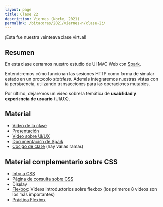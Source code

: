 ```yaml
---
layout: page
title: Clase 22
description: Viernes (Noche, 2021)
permalink: /bitacoras/2021/viernes-n/clase-22/
---
```


¡Esta fue nuestra veinteava clase virtual!

## Resumen

En esta clase cerramos nuestro estudio de UI MVC Web con [Spark](http://sparkjava.com/).

Entenderemos cómo funcionan las sesiones HTTP como forma de simular estado en un protocolo _stateless_. Además integraremos nuestras vistas con la persistencia, utilizando transacciones para las operaciones mutables.

Por último, dejaremos un video sobre la temática de **usabilidad y experiencia de usuario** (UI/UX).

## Material

- [Video de la clase](https://us02web.zoom.us/rec/share/oQYFaJWDsTgzesKVe2D8qqKIxZFGccZzLdWRj1E2t3inz_xHOnDmrrZ-xB4Rwkfw.eHvBQvF69cjhVHJW?startTime=1604095848000)
- [Presentación](https://docs.google.com/presentation/d/1Qx4h2-mt9WQU_2bTQBHb9T1oBqVJNir7nQ1kUD-Eqoo/edit)
- [Video sobre UI/UX](https://www.youtube.com/watch?v=78l4oTU6AfA)
- [Documentación de Spark](http://sparkjava.com/documentation)
- [Código de clase](https://github.com/dds-utn/spark-web-proof-of-concept) (hay varias ramas)

## Material complementario sobre CSS

- [Intro a CSS](https://www.w3schools.com/css/css_intro.asp)
- [Página de consulta sobre CSS](https://css-tricks.com/almanac/)
- [Display](https://www.w3schools.com/css/css_display_visibility.asp)
- [Flexbox](https://flexbox.io/): Videos introductorios sobre flexbox (los primeros 8 videos son los más importantes)
- [Práctica Flexbox](https://flexboxfroggy.com/#es)


